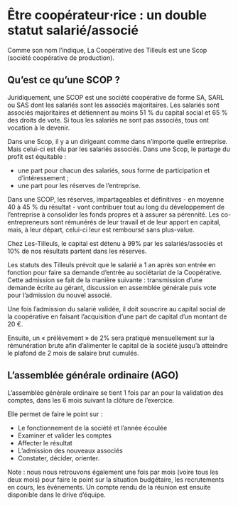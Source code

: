 # Être coopérateur⋅rice : un double statut salarié/associé

Comme son nom l’indique, La Coopérative des Tilleuls est une Scop (société coopérative de production).

## Qu’est ce qu’une SCOP ?

Juridiquement, une SCOP est une société coopérative de forme SA, SARL ou SAS dont les salariés sont les associés majoritaires. Les salariés sont associés majoritaires et détiennent au moins 51 % du capital social et 65 % des droits de vote. Si tous les salariés ne sont pas associés, tous ont vocation à le devenir.

Dans une Scop, il y a un dirigeant comme dans n’importe quelle entreprise. Mais celui-ci est élu par les salariés associés. Dans une Scop, le partage du profit est équitable :

- une part pour chacun des salariés, sous forme de participation et d’intéressement ;
- une part pour les réserves de l’entreprise.

Dans une SCOP, les réserves, impartageables et définitives - en moyenne 40 à 45 % du résultat - vont contribuer tout au long du développement de l’entreprise à consolider les fonds propres et à assurer sa pérennité. Les co-entrepreneurs sont rémunérés de leur travail et de leur apport en capital, mais, à leur départ, celui-ci leur est remboursé sans plus-value.

Chez Les-Tilleuls, le capital est détenu à 99% par les salariés/associés et 10% de nos résultats partent dans les réserves.

Les statuts des Tilleuls prévoit que le salarié a 1 an après son entrée en fonction pour faire sa demande d’entrée au sociétariat de la Coopérative. Cette admission se fait de la manière suivante : transmission d’une demande écrite au gérant, discussion en assemblée générale puis vote pour l’admission du nouvel associé.

Une fois l’admission du salarié validée, il doit souscrire au capital social de la coopérative en faisant l’acquisition d’une part de capital d’un montant de 20 €.

Ensuite, un « prélèvement » de 2% sera pratiqué mensuellement sur la rémunération brute afin d’alimenter le capital de la société jusqu’à atteindre le plafond de 2 mois de salaire brut cumulés.

## L’assemblée générale ordinaire (AGO)

L’assemblée générale ordinaire se tient 1 fois par an pour la validation des comptes, dans les 6 mois suivant la clôture de l’exercice.

Elle permet de faire le point sur :

- Le fonctionnement de la société et l’année écoulée
- Examiner et valider les comptes
- Affecter le résultat
- L’admission des nouveaux associés
- Constater, décider, orienter.

Note : nous nous retrouvons également une fois par mois (voire tous les deux mois) pour faire le point sur la situation budgétaire, les recrutements en cours, les événements. Un compte rendu de la réunion est ensuite disponible dans le drive d’équipe.
